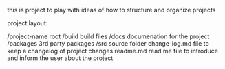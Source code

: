 this is project to play with ideas of how to
structure and organize projects

project layout:

/project-name			root
	/build			build files
	/docs			documenation for the project
	/packages		3rd party packages
	/src			source folder
	change-log.md		file to keep a changelog of project changes
	readme.md		read me file to introduce and
				inform the user about the project
